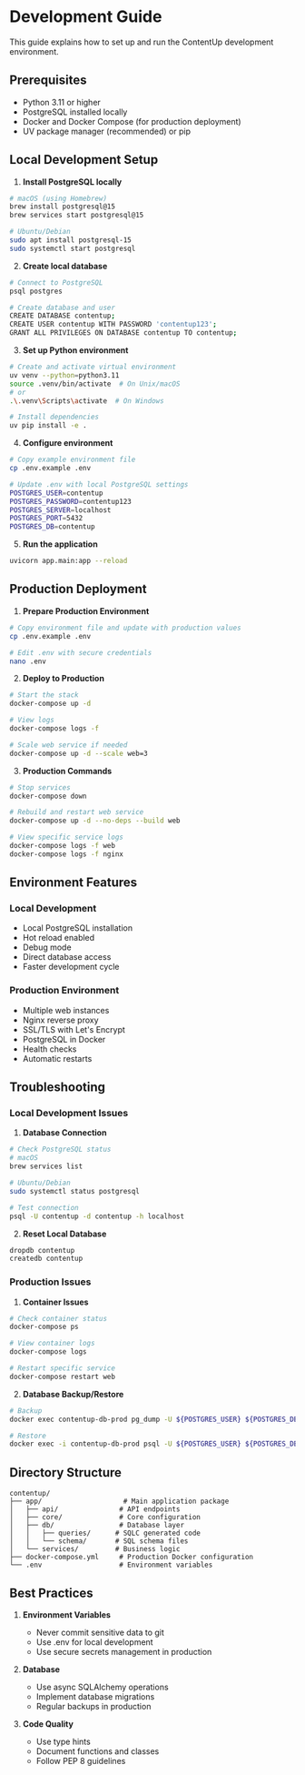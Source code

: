 # Development Guide

This guide explains how to set up and run the ContentUp development environment.

## Prerequisites

- Python 3.11 or higher
- PostgreSQL installed locally
- Docker and Docker Compose (for production deployment)
- UV package manager (recommended) or pip

## Local Development Setup

1. **Install PostgreSQL locally**
```bash
# macOS (using Homebrew)
brew install postgresql@15
brew services start postgresql@15

# Ubuntu/Debian
sudo apt install postgresql-15
sudo systemctl start postgresql
```

2. **Create local database**
```bash
# Connect to PostgreSQL
psql postgres

# Create database and user
CREATE DATABASE contentup;
CREATE USER contentup WITH PASSWORD 'contentup123';
GRANT ALL PRIVILEGES ON DATABASE contentup TO contentup;
```

3. **Set up Python environment**
```bash
# Create and activate virtual environment
uv venv --python=python3.11
source .venv/bin/activate  # On Unix/macOS
# or
.\.venv\Scripts\activate  # On Windows

# Install dependencies
uv pip install -e .
```

4. **Configure environment**
```bash
# Copy example environment file
cp .env.example .env

# Update .env with local PostgreSQL settings
POSTGRES_USER=contentup
POSTGRES_PASSWORD=contentup123
POSTGRES_SERVER=localhost
POSTGRES_PORT=5432
POSTGRES_DB=contentup
```

5. **Run the application**
```bash
uvicorn app.main:app --reload
```

## Production Deployment

1. **Prepare Production Environment**
```bash
# Copy environment file and update with production values
cp .env.example .env

# Edit .env with secure credentials
nano .env
```

2. **Deploy to Production**
```bash
# Start the stack
docker-compose up -d

# View logs
docker-compose logs -f

# Scale web service if needed
docker-compose up -d --scale web=3
```

3. **Production Commands**
```bash
# Stop services
docker-compose down

# Rebuild and restart web service
docker-compose up -d --no-deps --build web

# View specific service logs
docker-compose logs -f web
docker-compose logs -f nginx
```

## Environment Features

### Local Development
- Local PostgreSQL installation
- Hot reload enabled
- Debug mode
- Direct database access
- Faster development cycle

### Production Environment
- Multiple web instances
- Nginx reverse proxy
- SSL/TLS with Let's Encrypt
- PostgreSQL in Docker
- Health checks
- Automatic restarts

## Troubleshooting

### Local Development Issues

1. **Database Connection**
```bash
# Check PostgreSQL status
# macOS
brew services list

# Ubuntu/Debian
sudo systemctl status postgresql

# Test connection
psql -U contentup -d contentup -h localhost
```

2. **Reset Local Database**
```bash
dropdb contentup
createdb contentup
```

### Production Issues

1. **Container Issues**
```bash
# Check container status
docker-compose ps

# View container logs
docker-compose logs

# Restart specific service
docker-compose restart web
```

2. **Database Backup/Restore**
```bash
# Backup
docker exec contentup-db-prod pg_dump -U ${POSTGRES_USER} ${POSTGRES_DB} > backup.sql

# Restore
docker exec -i contentup-db-prod psql -U ${POSTGRES_USER} ${POSTGRES_DB} < backup.sql
```

## Directory Structure
```
contentup/
├── app/                    # Main application package
│   ├── api/               # API endpoints
│   ├── core/              # Core configuration
│   ├── db/                # Database layer
│   │   ├── queries/      # SQLC generated code
│   │   └── schema/       # SQL schema files
│   └── services/         # Business logic
├── docker-compose.yml     # Production Docker configuration
└── .env                   # Environment variables
```

## Best Practices

1. **Environment Variables**
   - Never commit sensitive data to git
   - Use .env for local development
   - Use secure secrets management in production

2. **Database**
   - Use async SQLAlchemy operations
   - Implement database migrations
   - Regular backups in production

3. **Code Quality**
   - Use type hints
   - Document functions and classes
   - Follow PEP 8 guidelines 